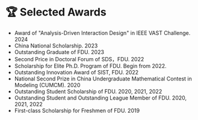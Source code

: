 # 🏆 Selected Awards
-   Award of "Analysis-Driven Interaction Design" in IEEE VAST Challenge. 2024
-	China National Scholarship. 2023
-	Outstanding Graduate of FDU. 2023
-	Second Price in Doctoral Forum of SDS，FDU. 2022
-   Scholarship for Elite Ph.D. Program of FDU. Begin from 2022.
-	Outstanding Innovation Award of SIST, FDU. 2022
-   National Second Prize in China Undergraduate Mathematical Contest in Modeling (CUMCM). 2020
-	Outstanding Student Scholarship of FDU. 2020, 2021, 2022
-	Outstanding Student and Outstanding League Member of FDU. 2020, 2021, 2022
-   First-class Scholarship for Freshmen of FDU. 2019